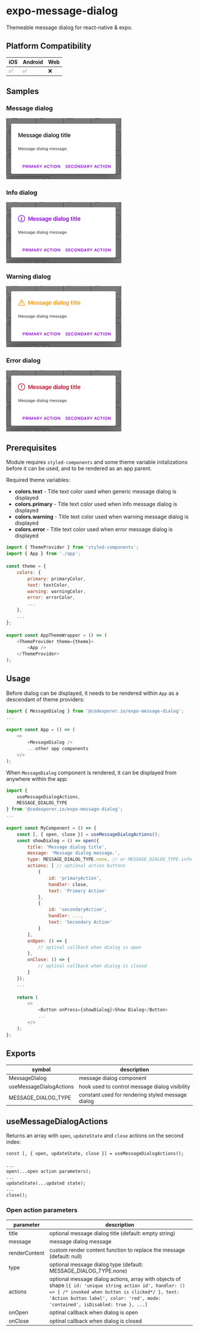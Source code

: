# expo-message-dialog
Themeable message dialog for react-native & expo.

## Platform Compatibility
iOS|Android|Web|
-|-|-|
✅|✅|❌|

## Samples

### Message dialog
<img title="Message dialog" src="https://github.com/codexplorer-io/expo-message-dialog/blob/main/samples/type-none.png?raw=true">

### Info dialog
<img title="Info message dialog" src="https://github.com/codexplorer-io/expo-message-dialog/blob/main/samples/type-info.png?raw=true">

### Warning dialog
<img title="Warning message dialog" src="https://github.com/codexplorer-io/expo-message-dialog/blob/main/samples/type-warning.png?raw=true">

### Error dialog
<img title="Error message dialog" src="https://github.com/codexplorer-io/expo-message-dialog/blob/main/samples/type-error.png?raw=true">

## Prerequisites
Module requires `styled-components` and some theme variable initalizations before it can be used, and to be rendered as an app parent.

Required theme variables:

- **colors.text** - Title text color used when generic message dialog is displayed
- **colors.primary** - Title text color used when info message dialog is displayed
- **colors.warning** - Title text color used when warning message dialog is displayed
- **colors.error** - Title text color used when error message dialog is displayed

```javascript
import { ThemeProvider } from 'styled-components';
import { App } from './app';

const theme = {
    colors: {
        primary: primaryColor,
        text: textColor,
        warning: warningColor,
        error: errorColor,
        ...
    },
    ...
};

export const AppThemeWrapper = () => (
    <ThemeProvider theme={theme}>
        <App />
    </ThemeProvider>
);
```

## Usage
Before dialog can be displayed, it needs to be rendered within `App` as a descendant of theme providers:
```javascript
import { MessageDialog } from '@codexporer.io/expo-message-dialog';
...

export const App = () => (
    <>
        <MessageDialog />
        ...other app components
    </>
);
```
When `MessageDialog` component is rendered, it can be displayed from anywhere within the app:
```javascript
import {
    useMessageDialogActions,
    MESSAGE_DIALOG_TYPE
} from '@codexporer.io/expo-message-dialog';
...

export const MyComponent = () => {
    const [, { open, close }] = useMessageDialogActions();
    const showDialog = () => open({
        title: 'Message dialog title',
        message: 'Message dialog message.',
        type: MESSAGE_DIALOG_TYPE.none, // or MESSAGE_DIALOG_TYPE.info | MESSAGE_DIALOG_TYPE.warning | MESSAGE_DIALOG_TYPE.error
        actions: [ // optional action buttons
            {
                id: 'primaryAction',
                handler: close,
                text: 'Primary Action'
            },
            {
                id: 'secondaryAction',
                handler: ...,
                text: 'Secondary Action'
            }
        ],
        onOpen: () => {
            // optinal callback when dialog is open
        },
        onClose: () => {
            // optinal callback when dialog is closed
        }
    });
    ...
    
    return (
        <>
            <Button onPress={showDialog}>Show Dialog</Button>
            ...
        </>
    );
};
```

## Exports
symbol|description|
-|-|
MessageDialog|message dialog component|
useMessageDialogActions|hook used to control message dialog visibility|
MESSAGE_DIALOG_TYPE|constant used for rendering styled message dialog|

## useMessageDialogActions
Returns an array with `open`, `updateState` and `close` actions on the second index:
```
const [, { open, updateState, close }] = useMessageDialogActions();

...
open(...open action parameters);
...
updateState(...updated state);
...
close();
```

### Open action parameters
parameter|description|
-|-|
title|optional message dialog title (default: empty string)|
message|message dialog message|
renderContent|custom render content function to replace the message (default: null)|
type|optional message dialog type (default: MESSAGE_DIALOG_TYPE.none)|
actions|optional message dialog actions, array with objects of shape `[{ id: 'unique string action id', handler: () => { /* invoked when button is clicked*/ }, text: 'Action button label', color: 'red', mode: 'contained', isDisabled: true }, ...]`|
onOpen|optinal callback when dialog is open|
onClose|optinal callback when dialog is closed|
